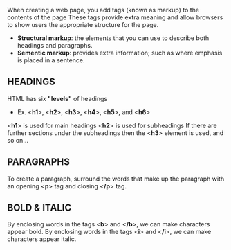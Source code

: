 When creating a web page, you add tags (known as markup) to the contents of the page
These tags provide extra meaning and allow browsers to show users the appropriate structure for the page.
- **Structural markup**: the elements that you can use to describe both headings and paragraphs.
- **Sementic markup**: provides extra information; such as where emphasis is placed in a sentence.

## HEADINGS
HTML has six **"levels"** of headings
- Ex. <**h1**>, <**h2**>, <**h3**>, <**h4**>, <**h5**>, and <**h6**>

<**h1**> is used for main headings
<**h2**> is used for subheadings
If there are further sections under the subheadings then the <**h3**> element is used, and so on...

## PARAGRAPHS
To create a paragraph, surround the words that make up the paragraph with an opening <**p**> tag and closing <**/p**> tag.

## BOLD & ITALIC
By enclosing words in the tags <**b**> and <**/b**>, we can make characters appear bold.
By enclosing words in the tags <**i**> and <**/i**>, we can make characters appear italic.

